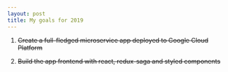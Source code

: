 ```yaml
---
layout: post
title: My goals for 2019
---
```


1. ~~Create a full-fledged microservice app deployed to Google Cloud Platform~~

2. ~~Build the app frontend with react, redux-saga and styled components~~



